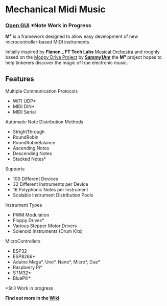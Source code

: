 # Mechanical Midi Music
### [Open GUI](https://mechanical-midi-music.vercel.app/) *Note Work in Progress


**M³** is a framework designed to allow easy development of new microcontroller-based MIDI instruments. 

Initially inspired by **Flanon _ FT Tech Labs** [Musical Orchestra ](https://youtu.be/2UesaCcfI_8?t=24) and roughly based on the [Moppy Drive Project](https://github.com/Sammy1Am/Moppy2) by **[Sammy1Am](https://github.com/Sammy1Am)** the **M³** project hopes to help tinkerers discover the magic of true electronic music.

## Features
  Multiple Communication Protocols
  - WIFI UDP*
  - MIDI DIN*
  - MIDI Serial
  
  Automatic Note Distribution Methods
  - StrightThrough
  - RoundRobin
  - RoundRobinBalance
  - Ascending Notes
  - Descending Notes
  - Stacked Notes*
  
  Supports
  - 100 Different Devices
  - 32 Different Instruments per Device
  - 16 Polyphonic Notes per Instrument
  - Scalable Instrument Distribution Pools
  
  Instrument Types
  - PWM Modulation
  - Floppy Drives*
  - Various Stepper Motor Drivers
  - Solenoid Instruments (Drum Kits)
  
  MicroControllers
  - ESP32
  - ESP8266*
  - Aduino Mega*, Uno*, Nano*, Micro*, Due*
  - Raspberry Pi*
  - STM32*
  - BluePill*
  
  *Still Work in progress

**Find out more in the [Wiki](https://github.com/DJthefirst/Mechanical-Midi-Music/wiki)**
